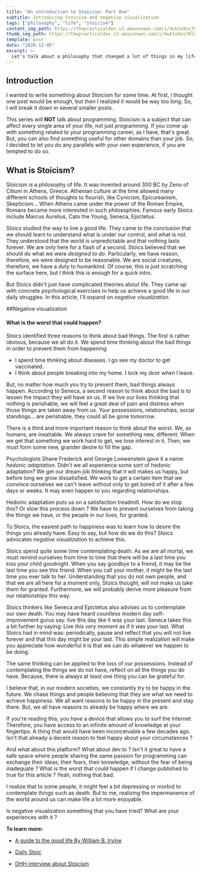 ```yaml
---
title: "An introduction to Stoicism: Part One"
subtitle: Introducing Stoicism and negative visualization
tags: ["philosophy", "life", "stoicism"]
content_img_path: https://thepracticaldev.s3.amazonaws.com/i/4uk1o9vs78lkga3470to.png
thumb_img_path: https://thepracticaldev.s3.amazonaws.com/i/4uk1o9vs78lkga3470to.png
template: post
date: "2020-12-05"
excerpt: >-
  Let's talk about a philosophy that changed a lot of things in my life: Stoicism.
---
```


## Introduction

I wanted to write something about Stoicism for some time. At first, I thought one post would be enough, but then I realized it would be way too long. So, I will break it down in several smaller posts.

This series will **NOT** talk about programming. Stoicism is a subject that can affect every single area of your life, not just programming. If you come up with something related to your programming career, as I have, that's great. But, you can also find something useful for other domains than your job. So, I decided to let you do any parallels with your own experience, if you are tempted to do so.

## What is Stoicism?

Stoicism is a philosophy of life. It was invented around 300 BC by Zeno of Citium in Athens, Greece. Athenian culture at the time allowed many different schools of thoughts to flourish, like Cynicism, Epicureanism, Skepticism... When Athens came under the power of the Roman Empire, Romans became more interested in such philosophies. Famous early Stoics include Marcus Aurelius, Cato the Young, Seneca, Epictetus.

Stoics studied the way to live a good life. They came to the conclusion that we should learn to understand what is under our control, and what is not. They understood that the world is unpredictable and that nothing lasts forever. We are only here for a flash of a second. Stoics believed that we should do what we were _designed to do_. Particularly, we have reason, therefore, we were designed to be reasonable. We are social creatures, therefore, we have a duty to humankind. Of course, this is just scratching the surface here, but I think this is enough for a quick intro.

But Stoics didn't just have complicated theories about life. They came up with concrete psychological exercises to help us achieve a good life in our daily struggles. In this article, I'll expand on _negative visualization_.

##Negative visualization

#### What is the worst that could happen?

Stoics identified three reasons to think about bad things. The first is rather obvious, because we all do it. We spend time thinking about the bad things in order to prevent them from happening.

- I spend time thinking about diseases. I go see my doctor to get vaccinated.
- I think about people breaking into my home. I lock my door when I leave.

But, no matter how much you try to prevent them, bad things always happen. According to Seneca, a second reason to think about the bad is to lessen the impact they will have on us. If we live our lives thinking that nothing is perishable, we will feel a great deal of pain and distress when those things are taken away from us. Your possessions, relationships, social standings... are perishable, they could all be gone tomorrow.

There is a third and more important reason to think about the worst. We, as humans, are insatiable. We always crave for something new, different. When we get that something we work hard to get, we lose interest in it. Then, we must form some new, grander desire to fill the gap.

Psychologists Shane Frederick and George Loewenstein gave it a name: _hedonic adaptation_. Didn't we all experience some sort of hedonic adaptation? We get our dream job thinking that it will makes us happy, but before long we grow dissatisfied. We work to get a certain item that we convince ourselves we can't leave without only to get bored of it after a few days or weeks. It may even happen to you regarding relationships.

Hedonic adaptation puts us on a satisfaction treadmill. How do we stop this? Or slow this process down ? We have to prevent ourselves from taking the things we have, or the people in our lives, for granted.

To Stoics, the easiest path to happiness was to learn how to desire the things you already have. Easy to say, but how do we do this? Stoics advocates _negative visualization_ to achieve this.

Stoics spend quite some time contemplating death. As we are all mortal, we must remind ourselves from time to time that there will be a last time you kiss your child goodnight. When you say goodbye to a friend, it may be the last time you see this friend. When you call your mother, it might be the last time you ever talk to her. Understanding that you do not own people, and that we are all here for a moment only, Stoics thought, will not make us take them for granted. Furthermore, we will probably derive more pleasure from our relationships this way.

Stoics thinkers like Seneca and Epictetus also advises us to contemplate our own death. You may have heard countless modern day self-improvement gurus say: live this day like it was your last. Seneca takes this a bit further by saying: Live _this very moment_ as if it was your last. What Stoics had in mind was: periodically, pause and reflect that you will not live forever and that this day might be your last. This simple realization will make you appreciate how wonderful it is that we can do whatever we happen to be doing.

The same thinking can be applied to the loss of our possessions. Instead of contemplating the things we do not have, reflect on all the things you do have. Because, there is always at least one thing you can be grateful for.

I believe that, in our modern societies, we constantly try to be happy in the future. We chase things and people believing that they are what we need to achieve happiness. We all want reasons to be happy in the present and stay there. But, we all have reasons to already be happy where we are.

If you're reading this, you have a device that allows you to surf the Internet. Therefore, you have access to an infinite amount of knowledge at your fingertips. A thing that would have been inconceivable a few decades ago. Isn't that already a decent reason to feel happy about your circumstances ?

And what about this platform? What about dev.to ? Isn't it great to have a safe space where people sharing the same passion for programming can exchange their ideas, their fears, their knowledge, without the fear of being inadequate ? What is the worst that could happen if I change published to true for this article ? Yeah, nothing that bad.

I realize that to some people, it might feel a bit depressing or morbid to contemplate things such as death. But to me, realizing the impermanence of the world around us can make life a lot more enjoyable.

Is negative visualization something that you have tried? What are your experiences with it ?

**To learn more:**

- [A guide to the good life By William B. Irvine](https://www.amazon.com/Guide-Good-Life-Ancient-Stoic/dp/0195374614/ref=sr_1_1?ie=UTF8&qid=1499361650&sr=8-1&keywords=guide+to+the+good+life)

- [Daily Stoic](https://dailystoic.com/)

- [DHH interview about Stoicism](https://dailystoic.com/dhh/)
